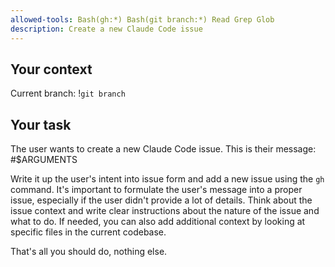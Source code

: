 ```yaml
---
allowed-tools: Bash(gh:*) Bash(git branch:*) Read Grep Glob
description: Create a new Claude Code issue
---
```


## Your context

Current branch:
!`git branch`

## Your task

The user wants to create a new Claude Code issue.
This is their message:
#$ARGUMENTS

Write it up the user's intent into issue form and add a new issue using the `gh` command.
It's important to formulate the user's message into a proper issue, especially if the user didn't provide a lot of details.
Think about the issue context and write clear instructions about the nature of the issue and what to do.
If needed, you can also add additional context by looking at specific files in the current codebase.

That's all you should do, nothing else.
